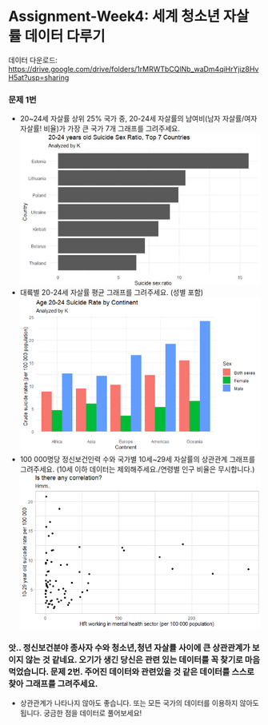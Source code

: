 # Assignment-Week4: 세계 청소년 자살률 데이터 다루기

데이터 다운로드: https://drive.google.com/drive/folders/1rMRWTbCQlNb_waDm4qiHrYjiz8HvH5at?usp=sharing

### 문제 1번
* 20~24세 자살률 상위 25% 국가 중, 20-24세 자살률의 남여비(남자 자살률/여자 자살률! 비율)가 가장 큰 국가 7개 그래프를 그려주세요.  
![Sex_ratio](https://github.com/Shinye-Kang/desktop-tutorial/blob/main/Cont_Suicide_sex.JPG)
* 대륙별 20-24세 자살률 평균 그래프를 그려주세요. (성별 포함)  
![Cont_Suciderate](https://github.com/Shinye-Kang/desktop-tutorial/blob/main/Sexratio.png)
* 100 000명당 정신보건인력 수와 국가별 10세~29세 자살률의 상관관계 그래프를 그려주세요. (10세 이하 데이터는 제외해주세요./연령별 인구 비율은 무시합니다.)  
![HR_Suiciderate](https://github.com/Shinye-Kang/desktop-tutorial/blob/main/HR_suiciderate.PNG)


### 앗.. 정신보건분야 종사자 수와 청소년,청년  자살률 사이에 큰 상관관계가 보이지 않는 것 같네요. 오기가 생긴 당신은 관련 있는 데이터를 꼭 찾기로 마음먹었습니다. 문제 2번. 주어진 데이터와 관련있을 것 같은 데이터를 스스로 찾아 그래프를 그려주세요. 
* 상관관계가 나타나지 않아도 좋습니다. 또는 모든 국가의 데이터를 이용하지 않아도 됩니다. 궁금한 점을 데이터로 풀어보세요!
